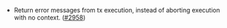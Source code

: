 - Return error messages from tx execution, instead of aborting execution with no
  context. ([\#2958](https://github.com/anoma/namada/pull/2958))